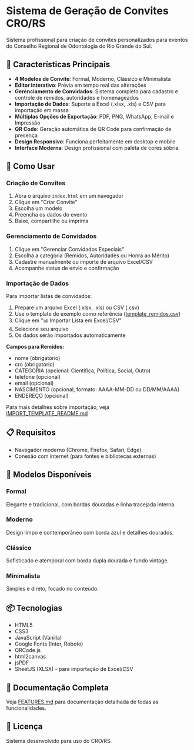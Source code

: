 # Sistema de Geração de Convites CRO/RS

Sistema profissional para criação de convites personalizados para eventos do Conselho Regional de Odontologia do Rio Grande do Sul.

## 🎯 Características Principais

- **4 Modelos de Convite**: Formal, Moderno, Clássico e Minimalista
- **Editor Interativo**: Prévia em tempo real das alterações
- **Gerenciamento de Convidados**: Sistema completo para cadastro e controle de remidos, autoridades e homenageados
- **Importação de Dados**: Suporte a Excel (.xlsx, .xls) e CSV para importação em massa
- **Múltiplas Opções de Exportação**: PDF, PNG, WhatsApp, E-mail e Impressão
- **QR Code**: Geração automática de QR Code para confirmação de presença
- **Design Responsivo**: Funciona perfeitamente em desktop e mobile
- **Interface Moderna**: Design profissional com paleta de cores sóbria

## 🚀 Como Usar

### Criação de Convites

1. Abra o arquivo `index.html` em um navegador
2. Clique em "Criar Convite"
3. Escolha um modelo
4. Preencha os dados do evento
5. Baixe, compartilhe ou imprima

### Gerenciamento de Convidados

1. Clique em "Gerenciar Convidados Especiais"
2. Escolha a categoria (Remidos, Autoridades ou Honra ao Mérito)
3. Cadastre manualmente ou importe de arquivo Excel/CSV
4. Acompanhe status de envio e confirmação

### Importação de Dados

Para importar listas de convidados:

1. Prepare um arquivo Excel (.xlsx, .xls) ou CSV (.csv)
2. Use o template de exemplo como referência ([template_remidos.csv](template_remidos.csv))
3. Clique em "📊 Importar Lista em Excel/CSV"
4. Selecione seu arquivo
5. Os dados serão importados automaticamente

**Campos para Remidos:**
- nome (obrigatório)
- cro (obrigatório)  
- CATEGORIA (opcional: Científica, Política, Social, Outro)
- telefone (opcional)
- email (opcional)
- NASCIMENTO (opcional, formato: AAAA-MM-DD ou DD/MM/AAAA)
- ENDEREÇO (opcional)

Para mais detalhes sobre importação, veja [IMPORT_TEMPLATE_README.md](IMPORT_TEMPLATE_README.md)

## 📋 Requisitos

- Navegador moderno (Chrome, Firefox, Safari, Edge)
- Conexão com internet (para fontes e bibliotecas externas)

## 🎨 Modelos Disponíveis

### Formal
Elegante e tradicional, com bordas douradas e linha tracejada interna.

### Moderno
Design limpo e contemporâneo com borda azul e detalhes dourados.

### Clássico
Sofisticado e atemporal com borda dupla dourada e fundo vintage.

### Minimalista
Simples e direto, focado no conteúdo.

## 📦 Tecnologias

- HTML5
- CSS3
- JavaScript (Vanilla)
- Google Fonts (Inter, Roboto)
- QRCode.js
- html2canvas
- jsPDF
- SheetJS (XLSX) - para importação de Excel/CSV

## 📖 Documentação Completa

Veja [FEATURES.md](FEATURES.md) para documentação detalhada de todas as funcionalidades.

## 📄 Licença

Sistema desenvolvido para uso do CRO/RS.
